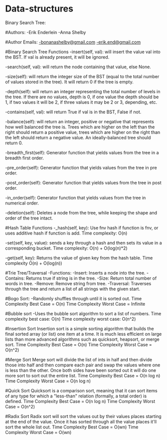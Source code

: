 # Data-structures
Binary Search Tree: 

#Authors:
-Erik Enderlein
-Anna Shelby 

#Author Emails:
-bonanashelby@gmail.com
-erik.end@gmail.com

#Binary Search Tree Functions
-insert(self, val): will insert the value val into the BST. If val is already present, it will be ignored.

-search(self, val): will return the node containing that value, else None.

-size(self): will return the integer size of the BST (equal to the total number of values stored in the tree). It will return 0 if the tree is empty.

-depth(self): will return an integer representing the total number of levels in the tree. If there are no values, depth is 0, if one value the depth should be 1, if two values it will be 2, if three values it may be 2 or 3, depending, etc.

-contains(self, val): will return True if val is in the BST, False if not.

-balance(self): will return an integer, positive or negative that represents how well balanced the tree is. Trees which are higher on the left than the right should return a positive value, trees which are higher on the right than the left should return a negative value. An ideally-balanced tree should return 0.

-breadth_first(self): Generator function that yields values from the tree in a breadth first order.

-pre_order(self): Generator function that yields values from the tree in pre order.

-post_order(self): Generator function that yields values from the tree in post order.

-in_order(self): Generator function that yields values from the tree in numerical order.

-deletion(self): Deletes a node from the tree, while keeping the shape and order of the tree intact.

#Hash Table Functions
-_hash(self, key): Use fnv hash if function is fnv, or uses additive hash if function is add.
Time complexity: O(n)

-set(self, key, value): sends a key through a hash and then sets its value in a corresponding bucket.
Time complexity: O(n) + O(log(n)*2)

-get(self, key): Returns the value of given key from the hash table.
Time complexity O(n) + O(log(n))

#Trie Tree/Traversal 
-Functions:
-Insert: Inserts a node into the tree.
-Contains: Returns true if string is in the tree.
-Size: Return total number of words in tree.
-Remove: Remove string from tree.
-Traversal: Traverses through the tree and return a list of all strings with the given start.

#Bogo Sort:
-Randomly shuffles through until it is sorted out. 
Time Complexity Best Case = O(n)
Time Complexity Worst Case = Infinite 

#Bubble sort
-Uses the bubble sort algorithm to sort a list of numbers.
Time complexity best case: O(n)
Time complexity worst case: O(n^2)

#Insertion Sort
Insertion sort is a simple sorting algorithm that builds the final sorted array (or list) one item at a time. It is much less efficient on large lists than more advanced algorithms such as quicksort, heapsort, or merge sort.
Time Complexity Best Case = O(n)
Time Complexity Worst Case = O(n^2)

#Merge Sort 
Merge sort will divide the list of ints in half and then divide those into half and then compare each pair and swap the values where one is less than the other. Once both sides have been sorted out it will do one more sort to sort out the entire list. 
Time Complexity Best Case = O(n log n)
Time Complexity Worst Case = O(n log n)

#Quick Sort 
Quicksort is a comparison sort, meaning that it can sort items of any type for which a "less-than" relation (formally, a total order) is defined.
Time Complexity Best Case = O(n log n)
Time Complexity Worst Case = O(n^2)


#Radix Sort 
Radix sort will sort the values out by their values places starting at the end of the value. Once it has sorted through all the value places it'll sort the whole list out. 
Time Complexity Best Case = O(wn)
Time Complexity Worst Case = O(wn)

